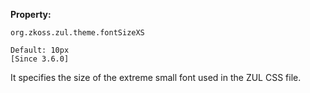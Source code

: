 **Property:**

`org.zkoss.zul.theme.fontSizeXS`

`Default: 10px`  
`[Since 3.6.0]`

It specifies the size of the extreme small font used in the ZUL CSS
file.
